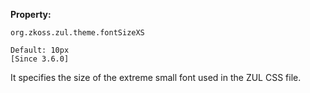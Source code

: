 **Property:**

`org.zkoss.zul.theme.fontSizeXS`

`Default: 10px`  
`[Since 3.6.0]`

It specifies the size of the extreme small font used in the ZUL CSS
file.
